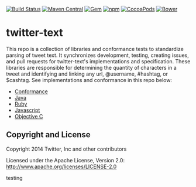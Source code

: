 [![Build Status](https://img.shields.io/travis/twitter/twitter-text/master.svg)](https://travis-ci.org/twitter/twitter-text) [![Maven Central](https://img.shields.io/maven-central/v/com.twitter/twitter-text.svg)](http://search.maven.org/#search%7Cgav%7C1%7Cg%3A%22com.twitter%22%20AND%20a%3A%22twitter-text%22) [![Gem](https://img.shields.io/gem/v/twitter-text.svg)](https://rubygems.org/gems/twitter-text) [![npm](https://img.shields.io/npm/v/twitter-text.svg)](https://www.npmjs.com/package/twitter-text) [![CocoaPods](https://img.shields.io/cocoapods/v/twitter-text.svg)](http://cocoapods.org/?q=twitter-text) [![Bower](https://img.shields.io/bower/v/twitter-text.svg)](http://bower.io/search/?q=twitter-text)

twitter-text
============

This repo is a collection of libraries and conformance tests to standardize parsing of tweet text. It synchronizes development, testing, creating issues, and pull requests for twitter-text's implementations and specification. These libraries are responsible for determining the quantity of characters in a tweet and identifying and linking any url, @username, #hashtag, or $cashtag. See implementations and conformance in this repo below:

* [Conformance](conformance)
* [Java](java)
* [Ruby](rb)
* [Javascript](js)
* [Objective C](objc)


## Copyright and License

Copyright 2014 Twitter, Inc and other contributors

Licensed under the Apache License, Version 2.0: http://www.apache.org/licenses/LICENSE-2.0

testing
